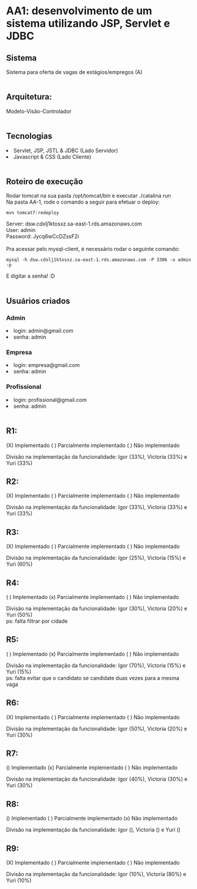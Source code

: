 # AA1: desenvolvimento de um sistema utilizando JSP, Servlet e JDBC

<h2> Sistema </h2>
Sistema para oferta de vagas de estágios/empregos (A)<br /><br />

<h2> Arquitetura: </h2>
Modelo-Visão-Controlador<br /><br />

<h2> Tecnologias </h2>
<li>Servlet, JSP,  JSTL & JDBC (Lado Servidor)</li>
<li>Javascript & CSS (Lado Cliente)</li><br />

<h2> Roteiro de execução </h2>
Rodar tomcat na sua pasta /opt/tomcat/bin e executar ./catalina run <br />
Na pasta AA-1, rode o comando a seguir para efetuar o deploy:

```
mvn tomcat7:redeploy
```

Server: dsw.cdxlj1ktosxz.sa-east-1.rds.amazonaws.com<br />
User: admin<br />
Password: Jycq6wCcDZssF2i<br /><br/>
Pra acessar pelo mysql-client, é necessário rodar o seguinte comando:

```
mysql -h dsw.cdxlj1ktosxz.sa-east-1.rds.amazonaws.com -P 3306 -u admin -p
```

E digitar a senha! :D<br/><br/>
<h2>Usuários criados</h2>
<h3>Admin</h2>
<li>login: admin@gmail.com</li>
<li>senha: admin </li>
<h3>Empresa</h2>
<li>login: empresa@gmail.com</li>
<li>senha: admin </li>
<h3>Profissional</h2>
<li>login: profissional@gmail.com</li>
<li>senha: admin </li>
<br />

<h2>R1:</h2>

(X) Implementado ( ) Parcialmente implementado ( ) Não implementado <br/>

Divisão na implementação da funcionalidade: Igor (33%), Victoria (33%) e Yuri (33%) <br/>


<h2>R2:</h2>

(X) Implementado ( ) Parcialmente implementado ( ) Não implementado <br/>

Divisão na implementação da funcionalidade: Igor (33%), Victoria (33%) e Yuri (33%) <br/>


<h2>R3:</h2>

(X) Implementado ( ) Parcialmente implementado ( ) Não implementado <br/>

Divisão na implementação da funcionalidade: Igor (25%), Victoria (15%) e Yuri (60%) <br/>


<h2>R4:</h2>

( ) Implementado (x) Parcialmente implementado ( ) Não implementado <br/>

Divisão na implementação da funcionalidade: Igor (30%), Victoria (20%) e Yuri (50%) <br/>
ps: falta filtrar por cidade


<h2>R5:</h2>

( ) Implementado (x) Parcialmente implementado ( ) Não implementado <br/>

Divisão na implementação da funcionalidade: Igor (70%), Victoria (15%) e Yuri (15%) <br/>
ps: falta evitar que o candidato se candidate duas vezes para a mesma vaga 


<h2>R6:</h2>

(X) Implementado ( ) Parcialmente implementado ( ) Não implementado <br/>

Divisão na implementação da funcionalidade: Igor (50%), Victoria (20%) e Yuri (30%) <br/>


<h2>R7:</h2>

() Implementado (x) Parcialmente implementado ( ) Não implementado <br/>

Divisão na implementação da funcionalidade: Igor (40%), Victoria (30%) e Yuri (30%) <br/>

<h2>R8:</h2>

() Implementado ( ) Parcialmente implementado (x) Não implementado <br/>

Divisão na implementação da funcionalidade: Igor (), Victoria () e Yuri () <br/>

<h2>R9:</h2>

(X) Implementado ( ) Parcialmente implementado ( ) Não implementado <br/>

Divisão na implementação da funcionalidade: Igor (10%), Victoria (80%) e Yuri (10%) <br/>